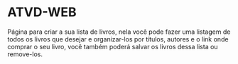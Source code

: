 # ATVD-WEB
Página para criar a sua lista de livros, nela você pode fazer uma listagem de todos os livros que desejar e organizar-los por títulos, autores e o link onde comprar o seu livro, você também poderá salvar os livros dessa lista ou remove-los. 
